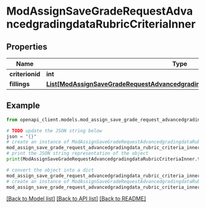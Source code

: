 # ModAssignSaveGradeRequestAdvancedgradingdataRubricCriteriaInner


## Properties

Name | Type | Description | Notes
------------ | ------------- | ------------- | -------------
**criterionid** | **int** | criterion id | [optional] 
**fillings** | [**List[ModAssignSaveGradeRequestAdvancedgradingdataRubricCriteriaInnerFillingsInner]**](ModAssignSaveGradeRequestAdvancedgradingdataRubricCriteriaInnerFillingsInner.md) |  | [optional] 

## Example

```python
from openapi_client.models.mod_assign_save_grade_request_advancedgradingdata_rubric_criteria_inner import ModAssignSaveGradeRequestAdvancedgradingdataRubricCriteriaInner

# TODO update the JSON string below
json = "{}"
# create an instance of ModAssignSaveGradeRequestAdvancedgradingdataRubricCriteriaInner from a JSON string
mod_assign_save_grade_request_advancedgradingdata_rubric_criteria_inner_instance = ModAssignSaveGradeRequestAdvancedgradingdataRubricCriteriaInner.from_json(json)
# print the JSON string representation of the object
print(ModAssignSaveGradeRequestAdvancedgradingdataRubricCriteriaInner.to_json())

# convert the object into a dict
mod_assign_save_grade_request_advancedgradingdata_rubric_criteria_inner_dict = mod_assign_save_grade_request_advancedgradingdata_rubric_criteria_inner_instance.to_dict()
# create an instance of ModAssignSaveGradeRequestAdvancedgradingdataRubricCriteriaInner from a dict
mod_assign_save_grade_request_advancedgradingdata_rubric_criteria_inner_from_dict = ModAssignSaveGradeRequestAdvancedgradingdataRubricCriteriaInner.from_dict(mod_assign_save_grade_request_advancedgradingdata_rubric_criteria_inner_dict)
```
[[Back to Model list]](../README.md#documentation-for-models) [[Back to API list]](../README.md#documentation-for-api-endpoints) [[Back to README]](../README.md)


